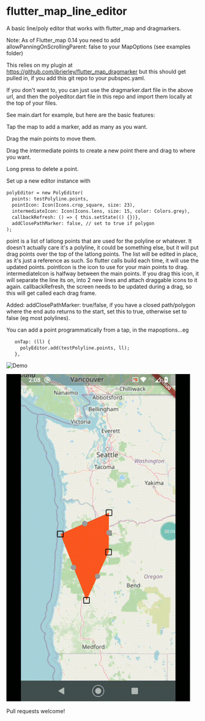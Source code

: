 # flutter_map_line_editor

A basic line/poly editor that works with flutter_map and dragmarkers.

Note: As of Flutter_map 0.14 you need to add allowPanningOnScrollingParent: false to your MapOptions (see examples folder)

This relies on my plugin at https://github.com/ibrierley/flutter_map_dragmarker but this should get pulled in, if you add this git repo to your pubspec.yaml.

If you don't want to, you can just use the dragmarker.dart file in the above url, and then the polyeditor.dart file in this repo and import them locally at the top of your files.

See main.dart for example, but here are the basic features:

Tap the map to add a marker, add as many as you want.

Drag the main points to move them.

Drag the intermediate points to create a new point there and drag to where you want.

Long press to delete a point.

Set up a new editor instance with

    polyEditor = new PolyEditor(
      points: testPolyline.points,
      pointIcon: Icon(Icons.crop_square, size: 23),
      intermediateIcon: Icon(Icons.lens, size: 15, color: Colors.grey),
      callbackRefresh: () => { this.setState(() {})},
      addClosePathMarker: false, // set to true if polygon
    );
 
point is a list of latlong points that are used for the polyline or whatever. It doesn't actually care it's a polyline, it could be something else, but it will put drag points over the top of the latlong points. The list will be edited in place, as it's just a reference as such. So flutter calls build each time, it will use the updated points. 
pointIcon is the icon to use for your main points to drag.
intermediateIcon is halfway between the main points. If you drag this icon, it will separate the line its on, into 2 new lines and attach draggable icons to it again.
callbackRefresh, the screen needs to be updated during a drag, so this will get called each drag frame.
    
Added: addClosePathMarker: true/false, if you have a closed path/polygon where the end auto returns to the start, set this to true, otherwise set to false (eg most polylines).

You can add a point programmatically from a tap, in the mapoptions...eg
```
   onTap: (ll) {
     polyEditor.add(testPolyline.points, ll);
   },
 ```     

![Demo](https://user-images.githubusercontent.com/3901173/84055684-18e02300-a9ad-11ea-8ee6-cbcfbf361391.gif)

![Demo](./line_editor_poly.gif)

Pull requests welcome!
